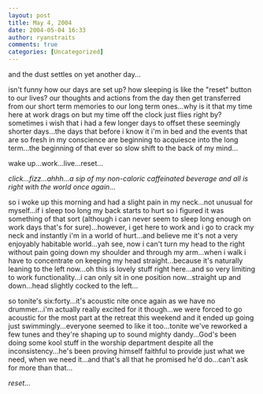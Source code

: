 ```yaml
---
layout: post
title: May 4, 2004
date: 2004-05-04 16:33
author: ryanstraits
comments: true
categories: [Uncategorized]
---
```

and the dust settles on yet another day...

isn't funny how our days are set up? how sleeping is like the "reset" button to our lives? our thoughts and actions from the day then get transferred from our short term memories to our long term ones...why is it that my time here at work drags on but my time off the clock just flies right by? sometimes i wish that i had a few longer days to offset these seemingly shorter days...the days that before i know it i'm in bed and the events that are so fresh in my conscience are beginning to acquiesce into the long term...the beginning of that ever so slow shift to the back of my mind...

wake up...work...live...reset...

<em>*click...fizz...ahhh...a sip of my non-caloric caffeinated beverage and all is right with the world once again...*</em>

so i woke up this morning and had a slight pain in my neck...not unusual for myself...if i sleep too long my back starts to hurt so i figured it was something of that sort (although i can never seem to sleep long enough on work days that's for sure)...however, i get here to work and i go to crack my neck and instantly i'm in a world of hurt...and believe me it's not a very enjoyably habitable world...yah see, now i can't turn my head to the right without pain going down my shoulder and through my arm...when i walk i have to concentrate on keeping my head straight...because it's naturally leaning to the left now...oh this is lovely stuff right here...and so very limiting to work functionality...i can only sit in one position now...straight up and down...head slightly cocked to the left...

so tonite's six:forty...it's acoustic nite once again as we have no drummer...i'm actually really excited for it though...we were forced to go acoustic for the most part at the retreat this weekend and it ended up going just swimmingly...everyone seemed to like it too...tonite we've reworked a few tunes and they're shaping up to sound mighty dandy...God's been doing some kool stuff in the worship department despite all the inconsistency...he's been proving himself faithful to provide just what we need, when we need it...and that's all that he promised he'd do...can't ask for more than that...

<em>reset...</em>
